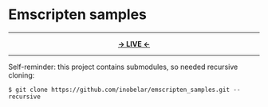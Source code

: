 # Emscripten samples

----

<p align="center" style="font-weight: bold;">
  <a href="https://inobelar.github.io/emscripten_samples/">
    <b>→ LIVE ←</b>
  </a>
</p>

----

Self-reminder: this project contains submodules, so needed recursive cloning:
```shell
$ git clone https://github.com/inobelar/emscripten_samples.git --recursive
```

